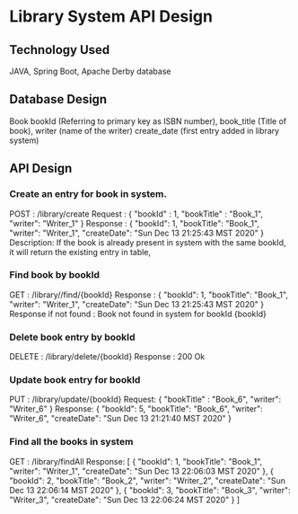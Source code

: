 # Library System API Design

## Technology Used
JAVA,
Spring Boot,
Apache Derby database

## Database Design

Book
  bookId       (Referring to primary key as ISBN number),
  book_title   (Title of book),
  writer       (name of the writer)
  create_date  (first entry added in library system)

## API Design

### Create an entry for book in system.
POST : /library/create
Request :
{
    "bookId" : 1,
    "bookTitle" : "Book_1",
    "writer": "Writer_1"
}
Response :
{
    "bookId": 1,
    "bookTitle": "Book_1",
    "writer": "Writer_1",
    "createDate": "Sun Dec 13 21:25:43 MST 2020"
}
Description: If the book is already present in system with the same bookId, it will return the existing entry in table,


### Find book by bookId
GET : /library//find/{bookId}
Response :
{
    "bookId": 1,
    "bookTitle": "Book_1",
    "writer": "Writer_1",
    "createDate": "Sun Dec 13 21:25:43 MST 2020"
}
Response if not found : Book not found in system for bookId {bookId}

### Delete book entry by bookId
DELETE : /library/delete/{bookId}
Response : 200 Ok

### Update book entry for bookId
PUT : /library/update/{bookId}
Request:
{
    "bookTitle" : "Book_6",
    "writer": "Writer_6"
}
Response:
{
    "bookId": 5,
    "bookTitle": "Book_6",
    "writer": "Writer_6",
    "createDate": "Sun Dec 13 21:21:40 MST 2020"
}

### Find all the books in system
GET : /library/findAll
Response:
[
    {
        "bookId": 1,
        "bookTitle": "Book_1",
        "writer": "Writer_1",
        "createDate": "Sun Dec 13 22:06:03 MST 2020"
    },
    {
        "bookId": 2,
        "bookTitle": "Book_2",
        "writer": "Writer_2",
        "createDate": "Sun Dec 13 22:06:14 MST 2020"
    },
    {
        "bookId": 3,
        "bookTitle": "Book_3",
        "writer": "Writer_3",
        "createDate": "Sun Dec 13 22:06:24 MST 2020"
    }
]




